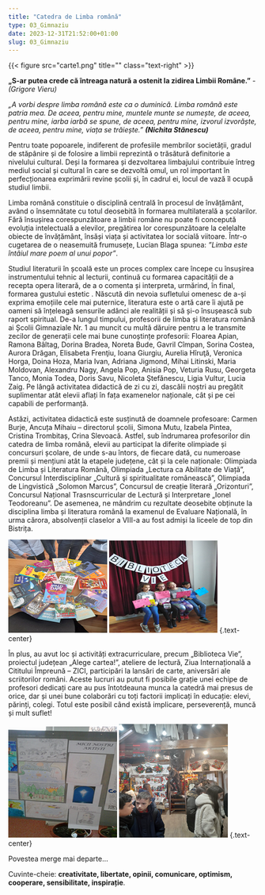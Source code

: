 ```yaml
---
title: "Catedra de Limba română"  
type: 03_Gimnaziu
date: 2023-12-31T21:52:00+01:00
slug: 03_Gimnaziu
---
```

   {{< figure src="carte1.png" title=""  class="text-right" >}}

 **„S-ar putea crede că întreaga natură a ostenit la zidirea Limbii Române.”** - *(Grigore Vieru)*

*„A vorbi despre limba română este ca o duminică. Limba română este patria mea. De aceea, pentru mine, muntele munte se numește, de aceea, pentru mine, iarba iarbă se spune, de aceea, pentru mine, izvorul izvorăște, de aceea, pentru mine, viața se trăiește.”* ***(Nichita Stănescu)***

Pentru toate popoarele, indiferent de profesiile membrilor societății, gradul de stăpânire și de folosire a limbii reprezintă o trăsătură definitorie a nivelului cultural. Deși la formarea și dezvoltarea limbajului contribuie întreg mediul social și cultural în care se dezvoltă omul, un rol important în perfecționarea exprimării revine școlii și, în cadrul ei, locul de vază îl ocupă studiul limbii.

Limba română constituie o disciplină centrală în procesul de învățământ, având o însemnătate cu totul deosebită în formarea multilaterală a școlarilor. Fără însușirea corespunzătoare a limbii române nu poate fi concepută evoluția intelectuală a elevilor, pregătirea lor corespunzătoare la celelalte obiecte de învățământ, însăși viața și activitatea lor socială viitoare. Într-o cugetarea de o neasemuită frumusețe, Lucian Blaga spunea: *”Limba este întâiul mare poem al unui popor”*.

Studiul literaturii în școală este un proces complex care începe cu însușirea instrumentului tehnic al lecturii, continuă cu formarea capacității de a recepta opera literară, de a o comenta și interpreta, urmărind, în final, formarea gustului estetic . Născută din nevoia sufletului omenesc de a-și exprima emoțiile cele mai puternice, literatura este o artă care îi ajută pe oameni să înțeleagă sensurile adânci ale realității și să și-o însușească sub raport spiritual.
De-a lungul timpului, profesorii de limba și literatura română ai Școlii Gimnaziale Nr. 1 au muncit cu multă dăruire pentru a le transmite zecilor de generații cele mai bune cunoștințe profesorii: Floarea Apian, Ramona Bâltag, Dorina Bradea, Noreta Bude, Gavril Cîmpan, Sorina Costea, Aurora Drăgan, Elisabeta Frenţiu, Ioana Giurgiu, Aurelia Hîruţă, Veronica Horga, Doina Hoza, Maria Ivan, Adriana Jigmond, Mihai Litinski, Maria Moldovan, Alexandru Nagy, Angela Pop, Anisia Pop, Veturia Rusu, Georgeta Tanco, Monia Todea, Doris Savu, Nicoleta  Ştefănescu, Ligia Vultur, Lucia Zaig. Pe lângă activitatea didactică de zi cu zi, dascălii noștri au pregătit suplimentar atât elevii aflați în fața examenelor naționale, cât și pe cei capabili de performanță.

Astăzi, activitatea didactică este susținută de doamnele profesoare: Carmen Burje,  Ancuța Mihaiu – directorul școlii, Simona Mutu, Izabela Pintea, Cristina Trombitaș, Crina Slevoacă.
Astfel, sub îndrumarea profesorilor din catedra de limba română, elevii au participat la diferite olimpiade și concursuri școlare, de unde s-au întors, de fiecare dată, cu numeroase premii și mențiuni atât la etapele județene, cât și la cele naționale: Olimpiada de Limba și Literatura Română, Olimpiada „Lectura ca Abilitate de Viață”, Concursul Interdisciplinar „Cultură şi spiritualitate românească”, Olimpiada de Lingvistică „Solomon Marcus”, Concursul de creație literară „Orizonturi”, Concursul Național Trasnscurricular de Lectură și Interpretare „Ionel Teodoreanu”.
De asemenea, ne mândrim cu rezultate deosebite obținute la disciplina limba și literatura română la examenul de Evaluare Națională, în urma cărora, absolvenții claselor a VIII-a au fost admiși la liceele de top din Bistrița.

![imagine](lro1.png) ![imagine](lro2.png)
{.text-center}

În plus, au avut loc și activități extracurriculare, precum „Biblioteca Vie”, proiectul județean „Alege cartea!”, ateliere de lectură, Ziua Internațională a Cititului Împreună – ZICI, participări la lansări de carte, aniversări ale scriitorilor români.
Aceste lucruri au putut fi posibile grație unei echipe de profesori dedicați care au pus întotdeauna munca la catedră mai presus de orice, dar și unei bune colaborări cu toți factorii implicați în educație: elevi, părinți, colegi. Totul este posibil când există implicare, perseverență, muncă și mult suflet!

![imagine](lro3.png) ![imagine](lro4.png)
{.text-center}

Povestea merge mai departe…

Cuvinte-cheie: **creativitate, libertate, opinii, comunicare, optimism, cooperare, sensibilitate, inspirație**.
